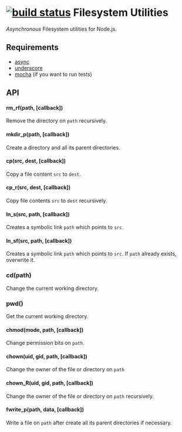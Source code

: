 [![build status](https://secure.travis-ci.org/npcode/node-fsautil.png)](http://travis-ci.org/npcode/node-fsautil)
Filesystem Utilities
====================

*Asynchronous* Filesystem utilities for Node.js.

Requirements
------------

* [async](https://github.com/caolan/async)
* [underscore](http://underscorejs.org/)
* [mocha](http://visionmedia.github.com/mocha/) (if you want to run tests)

API
---

#### rm_rf(path, [callback])

Remove the directory on `path` recursively.

#### mkdir_p(path, [callback])

Create a directory and all its parent directories.

#### cp(src, dest, [callback])

Copy a file content `src` to `dest`.

#### cp_r(src, dest, [callback])

Copy file contents `src` to `dest` recursively.

#### ln_s(src, path, [callback])

Creates a symbolic link `path` which points to `src`.

#### ln_sf(src, path, [callback])

Creates a symbolic link `path` which points to `src`. If `path` already exists, overwrite it.

### cd(path)

Change the current working directory.

### pwd()

Get the current working directory.

#### chmod(mode, path, [callback])

Change permission bits on `path`.

#### chown(uid, gid, path, [callback])

Change the owner of the file or directory on `path`

#### chown_R(uid, gid, path, [callback])

Change the owner of the file or directory on `path` recursively.

#### fwrite_p(path, data, [callback])

Write a file on `path` after create all its parent directories if necessary.

